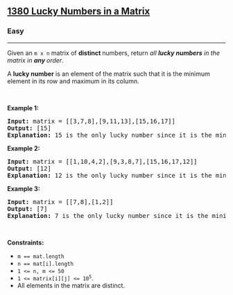 <h2>
  <a href="https://leetcode.com/problems/lucky-numbers-in-a-matrix">1380 Lucky Numbers in a Matrix</a>
</h2>
<h3>Easy</h3>
<hr />
<p>
  Given an <code>m x n</code> matrix of <strong>distinct </strong>numbers,
  return
  <em
    >all <strong>lucky numbers</strong> in the matrix in
    <strong>any </strong>order</em
  >.
</p>

<p>
  A <strong>lucky number</strong> is an element of the matrix such that it is
  the minimum element in its row and maximum in its column.
</p>

<p>&nbsp;</p>
<p><strong class="example">Example 1:</strong></p>

<pre>
<strong>Input:</strong> matrix = [[3,7,8],[9,11,13],[15,16,17]]
<strong>Output:</strong> [15]
<strong>Explanation:</strong> 15 is the only lucky number since it is the minimum in its row and the maximum in its column.
</pre>

<p><strong class="example">Example 2:</strong></p>

<pre>
<strong>Input:</strong> matrix = [[1,10,4,2],[9,3,8,7],[15,16,17,12]]
<strong>Output:</strong> [12]
<strong>Explanation:</strong> 12 is the only lucky number since it is the minimum in its row and the maximum in its column.
</pre>

<p><strong class="example">Example 3:</strong></p>

<pre>
<strong>Input:</strong> matrix = [[7,8],[1,2]]
<strong>Output:</strong> [7]
<strong>Explanation:</strong> 7 is the only lucky number since it is the minimum in its row and the maximum in its column.
</pre>

<p>&nbsp;</p>
<p><strong>Constraints:</strong></p>

<ul>
  <li><code>m == mat.length</code></li>
  <li><code>n == mat[i].length</code></li>
  <li><code>1 &lt;= n, m &lt;= 50</code></li>
  <li>
    <code>1 &lt;= matrix[i][j] &lt;= 10<sup>5</sup></code
    >.
  </li>
  <li>All elements in the matrix are distinct.</li>
</ul>

